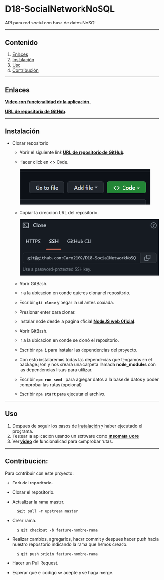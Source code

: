 # D18-SocialNetworkNoSQL
API para red social con base de datos NoSQL


---
  ## Contenido
  1. [Enlaces](#enlaces)
  2. [Instalación](#instalación)
  3. [Uso](#uso)
  4. [Contribución](#contribución)
  
---
## Enlaces

**[Video con funcionalidad de la aplicación ](https://youtu.be/yvcF-N43_VI  "click")**.

**[URL de repositorio de GitHub](https://github.com/Caro2102/D18-SocialNetworkNoSQL "click")**.

---
  ## Instalación
- Clonar repositorio
    - Abrir el siguiente link **[URL de repositorio de GitHub](https://github.com/Caro2102/D18-SocialNetworkNoSQL "click")**.
    - Hacer click en <> Code.

        ![Captura de pantalla para clonar repositorio](./utils/imagenes/clone.png)
    - Copiar la direccion URL del repositorio.

        ![Captura de pantalla para copiar direccion URL del repositorio](./utils/imagenes/cloneURL.png)
    - Abrir GitBash.
    - Ir a la ubicacion en donde quieres clonar el repositorio.
    - Escribir **`git clone`** y pegar la url antes copiada.
    - Presionar enter para clonar.
    - Instalar node desde la pagina oficial **[NodeJS web Oficial](https://nodejs.org/es/ "click")**.
    - Abrir GitBash.
    - Ir a la ubicacion en donde se clonó el repositorio.
    - Escribir **`npm i`** para instalar las dependencias del proyecto.
    - Con esto instalaremos todas las dependecias que tengamos en el package.json y nos creará una carpeta llamada **node_modules** con las dependencias listas para utilizar.
    - Escribir **`npm run seed `** para agregar datos a la base de datos y poder comprobar las rutas (opcional).
    - Escribir **`npm start`** para ejecutar el archivo.

---
## Uso
1. Despues de seguir los pasos de [Instalación](#instalación) y haber ejecutado el programa.
2. Testear la aplicación usando un software como **[Insomnia Core](https://insomnia.rest/ "click")**
3. Ver **[video](https://youtu.be/yvcF-N43_VI "click")** de funcionalidad para comprobar rutas.

---
## Contribución:
    
  Para contribuir con este proyecto:
- Fork del repositorio.
- Clonar el  repositorio.
- Actualizar la rama master.

        $git pull -r upstream master
- Crear rama.

        $ git checkout -b feature-nombre-rama
- Realizar cambios, agregarlos, hacer commit y despues hacer push hacia nuestro repositorio indicando la rama que hemos creado.

        $ git push origin feature-nombre-rama
- Hacer un Pull Request.
- Esperar que el codigo se acepte y se haga merge.




